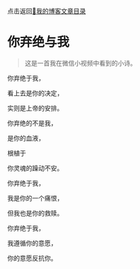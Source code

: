 点击返回[🔗我的博客文章目录](https://percheung.github.io/#/toc)

# 你弃绝与我

> 这是一首我在微信小视频中看到的小诗。

你弃绝于我，

看上去是你的决定，

实则是上帝的安排。



你弃绝的不是我，

是你的血液，

根植于

你灵魂的躁动不安。



你弃绝于我，

我是你的一个痛恨，

但我也是你的救赎。



你弃绝于我，

我遵循你的意愿，

你的意愿反抗你。